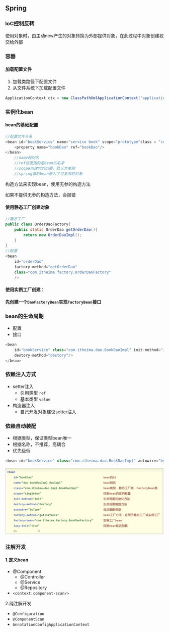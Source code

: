 ## Spring

### IoC控制反转

使用对象时，由主动new产生的对象转换为外部提供对象，在此过程中对象创建权交给外部



### 容器

#### 加载配置文件

1. 加载类路径下配置文件
2. 从文件系统下加载配置文件

```java
ApplicationContext ctx = new ClassPathXmlApplicationContext("applicationContext.xml");
```



### 实例化bean

#### bean的基础配置 

```java
//配置文件关系
<bean id="bookService" name="service book" scope="prototype"class = "com.itheima.di.service.impl.BookServiceImpl">
	<property name="bookDao" ref="bookDao"/>
</bean>
    //name起别名
    //ref后面指的是bean的名字
    //scope创建时的范围，默认为单例
    //spring造的bean是为了可复用的对象
```

构造方法来实现bean，使用无参的构造方法

如果不提供无参的构造方法，会报错



#### 使用静态工厂创建对象

```java
//静态工厂
public class OrderDaoFactory{
    public static OrderDao getOrderDao(){
		return new OrderDaoImpl();
    }
}
//配置
<bean
    id="orderDao"
    factory-method="getOrderDao"
    class="com.itheima.factory.OrderDaoFactory"
  	/>
```

####  使用实例工厂创建：

**先创建一个`DaoFactoryBean`实现`FactoryBean`接口**

### bean的生命周期

- 配置
- 接口

```java
<bean
	id="bookService" class="com.itheima.dao.BookDaoImpl" init-method="init" 
	destory-method="destory"/>
</bean>
```



### 依赖注入方式

- setter注入
  - 引用类型 `ref`
  - 基本类型 `value`
- 构造器注入
  - 自己开发对象建议setter注入



### 依赖自动装配

- 根据类型，保证类型bean唯一
- 根据名称，不推荐，高耦合
- 优先级低

```java
<bean id="bookService" class="com.itheima.dao.BookDaoImpl" autowire="byType"/>
```



![image-20220922143921214](pics/image-20220922143921214.png)



###  注解开发

#### 1.定义bean

- @Component
  - @Controller
  - @Service
  - @Repository
- `<context:component-scan/>`

2.纯注解开发

- `@Configuration`
- `@ComponentScan`
- `AnnotationConfigApplicationContext`